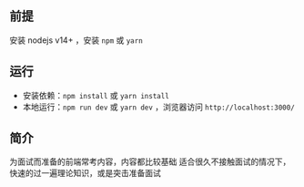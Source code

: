 ## 前提

安装 nodejs v14+ ，安装 `npm` 或 `yarn`

## 运行

- 安装依赖：`npm install` 或 `yarn install`
- 本地运行：`npm run dev` 或 `yarn dev` ，浏览器访问 `http://localhost:3000/`

## 简介

为面试而准备的前端常考内容，内容都比较基础
适合很久不接触面试的情况下，快速的过一遍理论知识，或是突击准备面试